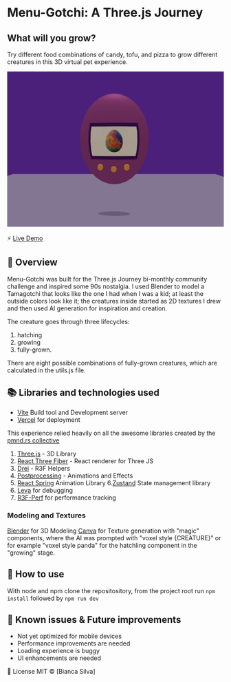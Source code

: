 # Menu-Gotchi: A Three.js Journey

## What will you grow?

Try different food combinations of candy, tofu, and pizza to grow different creatures in this 3D virtual pet experience.

![Image Placeholder](https://github.com/TokiLoshi/tamagotchi-challenge/blob/main/preview.png)

⚡️ [Live Demo](https://tamagotchi-challenge-fawn.vercel.app/)

## 📖 Overview

Menu-Gotchi was built for the Three.js Journey bi-monthly community challenge and inspired some 90s nostalgia. I used Blender to model a Tamagotchi that looks like the one I had when I was a kid; at least the outside colors look like it; the creatures inside started as 2D textures I drew and then used AI generation for inspiration and creation.

The creature goes through three lifecycles:

1. hatching
2. growing
3. fully-grown.

There are eight possible combinations of fully-grown creatures, which are calculated in the utils.js file.

## 📚 Libraries and technologies used

- [Vite](https://vite.dev/) Build tool and Development server
- [Vercel](https://vercel.com/) for deployment

This experience relied heavily on all the awesome libraries created by the [pmnd.rs collective](https://docs.pmnd.rs/)

1. [Three.js](https://threejs.org/) - 3D Library
2. [React Three Fiber](https://r3f.docs.pmnd.rs/getting-started/introduction) - React renderer for Three JS
3. [Drei](https://drei.docs.pmnd.rs/getting-started/introduction) - R3F Helpers
4. [Postprocessing](https://react-postprocessing.docs.pmnd.rs/introduction) - Animations and Effects
5. [React Spring](https://www.react-spring.dev/) Animation Library 6.[Zustand](https://zustand.docs.pmnd.rs/getting-started/introduction) State management library
6. [Leva](https://leva.pmnd.rs/?path=/story/inputs-string--simple) for debugging
7. [R3F-Perf](https://github.com/utsuboco/r3f-perf) for performance tracking

### Modeling and Textures

[Blender](https://www.blender.org/) for 3D Modeling
[Canva](https://www.canva.com/) for Texture generation with "magic" components, where the AI was prompted with "voxel style {CREATURE}" or for example "voxel style panda" for the hatchling component in the "growing" stage.

## 🚀 How to use

With node and npm clone the repositository, from the project root run `npm install` followed by `npm run dev`

## 🐛 Known issues & Future improvements

- Not yet optimized for mobile devices
- Performance improvements are needed
- Loading experience is buggy
- UI enhancements are needed

📜 License
MIT © [Bianca Silva]
